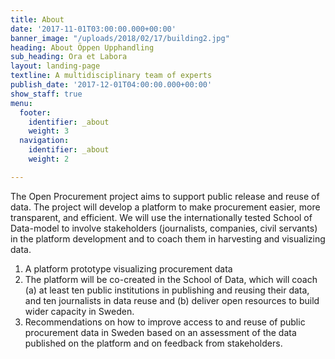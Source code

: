 ```yaml
---
title: About
date: '2017-11-01T03:00:00.000+00:00'
banner_image: "/uploads/2018/02/17/building2.jpg"
heading: About Öppen Upphandling
sub_heading: Ora et Labora
layout: landing-page
textline: A multidisciplinary team of experts
publish_date: '2017-12-01T04:00:00.000+00:00'
show_staff: true
menu:
  footer:
    identifier: _about
    weight: 3
  navigation:
    identifier: _about
    weight: 2

---
```

The Open Procurement project aims to support public release and reuse of data. The project will develop a platform to make procurement easier, more transparent, and efficient. We will use the internationally tested School of Data-model to involve stakeholders (journalists, companies, civil servants) in the platform development and to coach them in harvesting and visualizing data.

1. A platform prototype visualizing procurement data
2. The platform will be co-created in the School of Data, which will coach (a) at least ten public institutions in publishing and reusing their data, and ten journalists in data reuse and (b) deliver open resources to build wider capacity in Sweden.
3. Recommendations on how to improve access to and reuse of public procurement data in Sweden based on an assessment of the data published on the platform and on feedback from stakeholders.